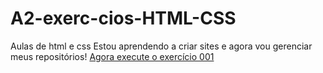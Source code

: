 # A2-exerc-cios-HTML-CSS
 Aulas de html e css
Estou aprendendo a criar sites e agora vou gerenciar meus repositórios!
<a href=" https://renatorsilveira.github.io/A2-exerc-cios-HTML-CSS/exercicio/ex001/index.html">Agora execute o exercício 001</a>